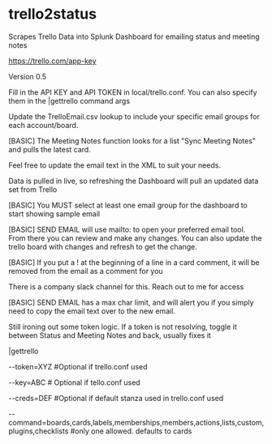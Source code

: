 # trello2status
Scrapes Trello Data into Splunk Dashboard for emailing status and meeting notes

https://trello.com/app-key

Version 0.5

Fill in the API KEY and API TOKEN in local/trello.conf. You can also specify them in the |gettrello command args

Update the TrelloEmail.csv lookup to include your specific email groups for each account/board.

[BASIC] The Meeting Notes function looks for a list "Sync Meeting Notes" and pulls the latest card.

Feel free to update the email text in the XML to suit your needs.

Data is pulled in live, so refreshing the Dashboard will pull an updated data set from Trello

[BASIC] You MUST select at least one email group for the dashboard to start showing sample email

[BASIC] SEND EMAIL will use mailto: to open your preferred email tool. From there you can review and make any changes. You can also update the trello board with changes and refresh to get the change.

[BASIC] If you put a ! at the beginning of a line in a card comment, it will be removed from the email as a comment for you

There is a company slack channel for this. Reach out to me for access

[BASIC] SEND EMAIL has a max char limit, and will alert you if you simply need to copy the email text over to the new email.

Still ironing out some token logic. If a token is not resolving, toggle it between Status and Meeting Notes and back, usually fixes it

|gettrello

--token=XYZ #Optional if trello.conf used

--key=ABC # Optional if tello.conf used

--creds=DEF #Optional if default stanza used in trello.conf used

--command=boards,cards,labels,memberships,members,actions,lists,custom,plugins,checklists #only one allowed. defaults to cards
